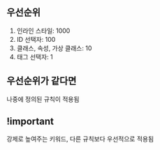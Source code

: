 ## 우선순위

1. 인라인 스타일: 1000
2. ID 선택자: 100
3. 클래스, 속성, 가상 클래스: 10
4. 태그 선택자: 1

## 우선순위가 같다면

나중에 정의된 규칙이 적용됨

## !important

강제로 높여주는 키워드, 다른 규칙보다 우선적으로 적용됨
